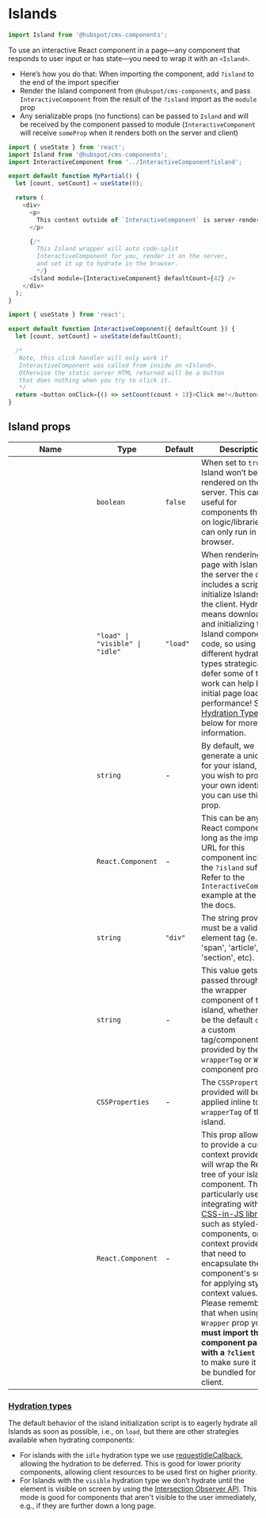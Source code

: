 # Islands

```js
import Island from '@hubspot/cms-components';
```

To use an interactive React component in a page—any component that responds to user input or has state—you need to wrap it with an `<Island>`.

- Here’s how you do that: When importing the component, add `?island` to the end of the import specifier
- Render the Island component from `@hubspot/cms-components`, and pass `InteractiveComponent` from the result of the `?island` import as the `module` prop
- Any serializable props (no functions) can be passed to `Island` and will be received by the component passed to module (`InteractiveComponent` will receive `someProp` when it renders both on the server and client)

```javascript
import { useState } from 'react';
import Island from '@hubspot/cms-components';
import InteractiveComponent from '../InteractiveComponent?island';

export default function MyPartial() {
  let [count, setCount] = useState(0);

  return (
    <div>
      <p>
        This content outside of `InteractiveComponent` is server-rendered only
      </p>

      {/*
        This Island wrapper will auto code-split
        InteractiveComponent for you, render it on the server,
        and set it up to hydrate in the browser.
        */}
      <Island module={InteractiveComponent} defaultCount={42} />
    </div>
  );
}
```

```javascript
import { useState } from 'react';

export default function InteractiveComponent({ defaultCount }) {
  let [count, setCount] = useState(defaultCount);

  /*
   Note, this click handler will only work if
   InteractiveComponent was called from inside an <Island>.
   Otherwise the static server HTML returned will be a button
   that does nothing when you try to click it.
   */
  return <button onClick={() => setCount(count + 1)}>Click me!</button>;
}
```

## Island props

Name | Type | Default | Description
-- | -- | -- | --
<span style="color:white">**clientOnly**</span> | `boolean` | `false` | When set to `true` the Island won’t be rendered on the server. This can be useful for components that rely on logic/libraries that can only run in the browser.
<span style="color:white">**hydrateOn**</span> | `"load" \| "visible" \| "idle"` | `"load"` | When rendering a page with Islands on the server the output includes a script to initialize Islands on the client. Hydrating means downloading and initializing the Island component code, so using these different hydration types strategically to defer some of that work can help boost initial page load performance! See [Hydration Types](#hydration-types) below for more information.
<span style="color:white">**id**</span> | `string` | - | By default, we generate a unique id for your island, but if you wish to provide your own identifier, you can use this prop.
<span style="color:white">**module***</span> | `React.Component` | - | This can be any React component as long as the import URL for this component includes the `?island` suffix. Refer to the `InteractiveComponent` example at the top of the docs.
<span style="color:white">**wrapperTag**</span> | `string `| `"div"` | The string provided must be a valid HTML element tag (e.g. 'span', 'article', 'section', etc).
<span style="color:white">**wrapperClassName**</span> | `string` | - | This value gets passed through to the wrapper component of the island, whether that be the default `div` or a custom tag/component provided by the `wrapperTag` or `Wrapper` component props.
<span style="color:white">**wrapperStyle**</span> | `CSSProperties` | - | The `CSSProperties` provided will be applied inline to the `wrapperTag` of the island.
<span style="color:white">**Wrapper**</span> | `React.Component` | - | This prop allows you to provide a custom context provider that will wrap the React tree of your island component. This is particularly useful for integrating with [CSS-in-JS libraries](https://github.hubspot.com/cms-react/reference/styling.html#styled-components), such as styled-components, or other context providers that need to encapsulate the component's subtree for applying styles or context values. Please remember that when using the `Wrapper` prop you **must import the component passed with a `?client` suffix** to make sure it can be bundled for the client.

### [Hydration types](#hydration-types)
The default behavior of the island initialization script is to eagerly hydrate all Islands as soon as possible, i.e., on `load`, but there are other strategies available when hydrating components:
- For islands with the `idle` hydration type we use [requestIdleCallback](https://developer.mozilla.org/en-US/docs/Web/API/Window/requestIdleCallback), allowing the hydration to be deferred. This is good for lower priority components, allowing client resources to be used first on higher priority.
- For Islands with the `visible` hydration type we don’t hydrate until the element is visible on screen by using the [Intersection Observer API](https://developer.mozilla.org/en-US/docs/Web/API/Intersection_Observer_API). This mode is good for components that aren't visible to the user immediately, e.g., if they are further down a long page.
